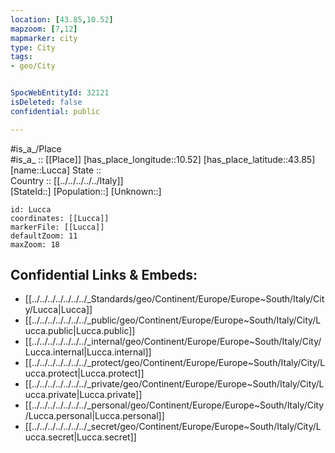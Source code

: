 ```yaml
---
location: [43.85,10.52] 
mapzoom: [7,12] 
mapmarker: city 
type: City
tags:
- geo/City


SpocWebEntityId: 32121
isDeleted: false
confidential: public

---
```

#is_a_/Place  
#is_a_ :: [[Place]] 
[has_place_longitude::10.52] 
[has_place_latitude::43.85] 
[name::Lucca] 
State ::  
Country :: [[../../../../../Italy]]  
[StateId::] 
[Population::] 
[Unknown::] 


```leaflet
id: Lucca
coordinates: [[Lucca]] 
markerFile: [[Lucca]] 
defaultZoom: 11 
maxZoom: 18
```


## Confidential Links & Embeds: 
- [[../../../../../../../_Standards/geo/Continent/Europe/Europe~South/Italy/City/Lucca|Lucca]] 
- [[../../../../../../../_public/geo/Continent/Europe/Europe~South/Italy/City/Lucca.public|Lucca.public]] 
- [[../../../../../../../_internal/geo/Continent/Europe/Europe~South/Italy/City/Lucca.internal|Lucca.internal]] 
- [[../../../../../../../_protect/geo/Continent/Europe/Europe~South/Italy/City/Lucca.protect|Lucca.protect]] 
- [[../../../../../../../_private/geo/Continent/Europe/Europe~South/Italy/City/Lucca.private|Lucca.private]] 
- [[../../../../../../../_personal/geo/Continent/Europe/Europe~South/Italy/City/Lucca.personal|Lucca.personal]] 
- [[../../../../../../../_secret/geo/Continent/Europe/Europe~South/Italy/City/Lucca.secret|Lucca.secret]] 
